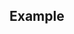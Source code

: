 
## Example

```{"badges": "https://cdn.discordapp.com/avatars/469091175517782018/ec77f5d0c16be8a2b6e226811d799d9b.png", "profile":"https://cdn.discordapp.com/avatars/469091175517782018/ec77f5d0c16be8a2b6e226811d799d9b.png", "bg": "https://cdn.discordapp.com/attachments/707090525345415231/816883962559332362/paradise.png"}
```

